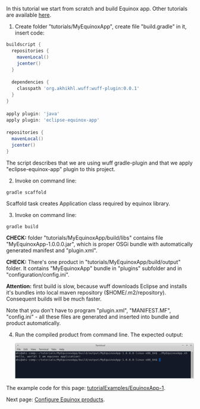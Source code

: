 In this tutorial we start from scratch and build Equinox app. Other tutorials are available [here](Tutorials).

1. Create folder "tutorials/MyEquinoxApp", create file "build.gradle" in it, insert code:

  ```groovy
  buildscript {
    repositories {
      mavenLocal()
      jcenter()
    }
    
    dependencies {
      classpath 'org.akhikhl.wuff:wuff-plugin:0.0.1'
    }
  }

  apply plugin: 'java'
  apply plugin: 'eclipse-equinox-app'

  repositories {
    mavenLocal()
    jcenter()
  }
  ```

  The script describes that we are using wuff gradle-plugin
  and that we apply "eclipse-equinox-app" plugin to this project.

2. Invoke on command line:

  ```shell
  gradle scaffold
  ```

  Scaffold task creates Application class required by equinox library.

3. Invoke on command line:

  ```shell
  gradle build
  ```

  **CHECK:** folder "tutorials/MyEquinoxApp/build/libs" contains file "MyEquinoxApp-1.0.0.0.jar", which is proper OSGi bundle with automatically generated manifest and "plugin.xml".

  **CHECK:** There's one product in "tutorials/MyEquinoxApp/build/output" folder. It contains "MyEquinoxApp" bundle in "plugins" subfolder and in "configuration/config.ini". 

  **Attention:** first build is slow, because wuff downloads Eclipse and installs it's bundles into local maven repository ($HOME/.m2/repository). Consequent builds will be much faster.

  Note that you don't have to program "plugin.xml", "MANIFEST.MF", "config.ini" - all these files are generated and inserted into bundle and product automatically.
  
4. Run the compiled product from command line. The expected output:
   
   ![EquinoxApp-1-run-1](images/EquinoxApp-1-run-1.png "EquinoxApp-1-run-1")

The example code for this page: [tutorialExamples/EquinoxApp-1](../tree/master/tutorialExamples/EquinoxApp-1).

Next page: [Configure Equinox products](Configure-Equinox-products).